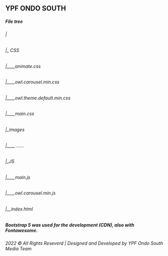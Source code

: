 ## YPF ONDO SOUTH

##### File tree
###### |
###### |_ CSS
###### |____animate.css
###### |____owl.carousel.min.css
###### |____owl.theme.default.min.css
###### |____main.css
###### |_images
###### |____ ......
###### |_JS
###### |____main.js
###### |____owl.carousel.min.js
###### |__index.html

##### Bootstrap 5 was used for the development (CDN), also with Fontawesome.


###### 2022 &copy; All Rights Reseverd | Designed and Developed by YPF Ondo South Media Team